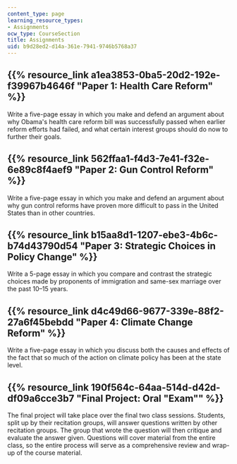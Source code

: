 ```yaml
---
content_type: page
learning_resource_types:
- Assignments
ocw_type: CourseSection
title: Assignments
uid: b9d28ed2-d14a-361e-7941-9746b5768a37
---
```


{{% resource_link a1ea3853-0ba5-20d2-192e-f39967b4646f "Paper 1: Health Care Reform" %}}
-------------------------------------------------------------------------------------------

Write a five-page essay in which you make and defend an argument about why Obama's health care reform bill was successfully passed when earlier reform efforts had failed, and what certain interest groups should do now to further their goals.

{{% resource_link 562ffaa1-f4d3-7e41-f32e-6e89c8f4aef9 "Paper 2: Gun Control Reform" %}}
-------------------------------------------------------------------------------------------

Write a five-page essay in which you make and defend an argument about why gun control reforms have proven more difficult to pass in the United States than in other countries.

{{% resource_link b15aa8d1-1207-ebe3-4b6c-b74d43790d54 "Paper 3: Strategic Choices in Policy Change" %}}
---------------------------------------------------------------------------------------------------------------------------

Write a 5-page essay in which you compare and contrast the strategic choices made by proponents of immigration and same-sex marriage over the past 10–15 years.

{{% resource_link d4c49d66-9677-339e-88f2-27a6f45bebdd "Paper 4: Climate Change Reform" %}}
-------------------------------------------------------------------------------------------------

Write a five-page essay in which you discuss both the causes and effects of the fact that so much of the action on climate policy has been at the state level.

{{% resource_link 190f564c-64aa-514d-d42d-df09a6cce3b7 "Final Project: Oral \"Exam\"" %}}
---------------------------------------------------------------------------------------

The final project will take place over the final two class sessions. Students, split up by their recitation groups, will answer questions written by other recitation groups. The group that wrote the question will then critique and evaluate the answer given. Questions will cover material from the entire class, so the entire process will serve as a comprehensive review and wrap-up of the course material.